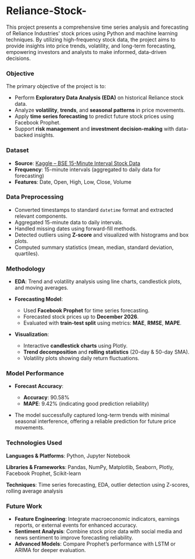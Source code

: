 # Reliance-Stock-

This project presents a comprehensive time series analysis and forecasting of Reliance Industries' stock prices using Python and machine learning techniques. By utilizing high-frequency stock data, the project aims to provide insights into price trends, volatility, and long-term forecasting, empowering investors and analysts to make informed, data-driven decisions.

### Objective

The primary objective of the project is to:

* Perform **Exploratory Data Analysis (EDA)** on historical Reliance stock data.
* Analyze **volatility**, **trends**, and **seasonal patterns** in price movements.
* Apply **time series forecasting** to predict future stock prices using Facebook Prophet.
* Support **risk management** and **investment decision-making** with data-backed insights.

### Dataset

* **Source**: [Kaggle – BSE 15-Minute Interval Stock Data](https://www.kaggle.com/datasets/saurabhshahane/bse-stocks-data-15-minute-interval-historical/data)
* **Frequency**: 15-minute intervals (aggregated to daily data for forecasting)
* **Features**: Date, Open, High, Low, Close, Volume

### Data Preprocessing

* Converted timestamps to standard `datetime` format and extracted relevant components.
* Aggregated 15-minute data to daily intervals.
* Handled missing dates using forward-fill methods.
* Detected outliers using **Z-score** and visualized with histograms and box plots.
* Computed summary statistics (mean, median, standard deviation, quartiles).

### Methodology

* **EDA**: Trend and volatility analysis using line charts, candlestick plots, and moving averages.
* **Forecasting Model**:

  * Used **Facebook Prophet** for time series forecasting.
  * Forecasted stock prices up to **December 2026**.
  * Evaluated with **train-test split** using metrics: **MAE**, **RMSE**, **MAPE**.
* **Visualization**:

  * Interactive **candlestick charts** using Plotly.
  * **Trend decomposition** and **rolling statistics** (20-day & 50-day SMA).
  * Volatility plots showing daily return fluctuations.

### Model Performance

* **Forecast Accuracy**:

  * **Accuracy**: 90.58%
  * **MAPE**: 9.42% (indicating good prediction reliability)
* The model successfully captured long-term trends with minimal seasonal interference, offering a reliable prediction for future price movements.

### Technologies Used

**Languages & Platforms**:
Python, Jupyter Notebook

**Libraries & Frameworks**:
Pandas, NumPy, Matplotlib, Seaborn, Plotly, Facebook Prophet, Scikit-learn

**Techniques**:
Time series forecasting, EDA, outlier detection using Z-scores, rolling average analysis

### Future Work

* **Feature Engineering**: Integrate macroeconomic indicators, earnings reports, or external events for enhanced accuracy.
* **Sentiment Analysis**: Combine stock price data with social media and news sentiment to improve forecasting reliability.
* **Advanced Models**: Compare Prophet’s performance with LSTM or ARIMA for deeper evaluation.

